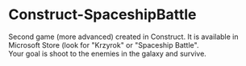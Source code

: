 # Construct-SpaceshipBattle

Second game (more advanced) created in Construct. It is available in Microsoft Store (look for "Krzyrok" or "Spaceship Battle". 
<br/>Your goal is shoot to the enemies in the galaxy and survive.
